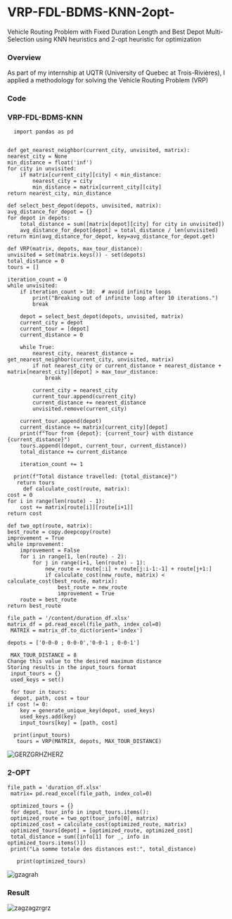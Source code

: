 # VRP-FDL-BDMS-KNN-2opt-
Vehicle Routing Problem with Fixed Duration Length and Best Depot Multi-Selection using KNN heuristics and 2-opt heuristic for optimization
### Overview
As part of my internship at UQTR (University of Quebec at Trois-Rivières), I applied a methodology for solving the Vehicle Routing Problem (VRP)
### Code
### VRP-FDL-BDMS-KNN


      import pandas as pd


    def get_nearest_neighbor(current_city, unvisited, matrix):
    nearest_city = None
    min_distance = float('inf')
    for city in unvisited:
        if matrix[current_city][city] < min_distance:
            nearest_city = city
            min_distance = matrix[current_city][city]
    return nearest_city, min_distance

    def select_best_depot(depots, unvisited, matrix):
    avg_distance_for_depot = {}
    for depot in depots:
        total_distance = sum([matrix[depot][city] for city in unvisited])
        avg_distance_for_depot[depot] = total_distance / len(unvisited)
    return min(avg_distance_for_depot, key=avg_distance_for_depot.get)

    def VRP(matrix, depots, max_tour_distance):
    unvisited = set(matrix.keys()) - set(depots)
    total_distance = 0
    tours = []

    iteration_count = 0
    while unvisited:
        if iteration_count > 10:  # avoid infinite loops
            print("Breaking out of infinite loop after 10 iterations.")
            break

        depot = select_best_depot(depots, unvisited, matrix)
        current_city = depot
        current_tour = [depot]
        current_distance = 0

        while True:
            nearest_city, nearest_distance = get_nearest_neighbor(current_city, unvisited, matrix)
            if not nearest_city or current_distance + nearest_distance + matrix[nearest_city][depot] > max_tour_distance:
                break

            current_city = nearest_city
            current_tour.append(current_city)
            current_distance += nearest_distance
            unvisited.remove(current_city)

        current_tour.append(depot)
        current_distance += matrix[current_city][depot]
        print(f"Tour from {depot}: {current_tour} with distance {current_distance}")
        tours.append((depot, current_tour, current_distance))
        total_distance += current_distance

        iteration_count += 1

      print(f"Total distance travelled: {total_distance}")
       return tours 
         def calculate_cost(route, matrix):
    cost = 0
    for i in range(len(route) - 1):
        cost += matrix[route[i]][route[i+1]]
    return cost

    def two_opt(route, matrix):
    best_route = copy.deepcopy(route)
    improvement = True
    while improvement:
        improvement = False
        for i in range(1, len(route) - 2):
            for j in range(i+1, len(route) - 1):
                new_route = route[:i] + route[j:i-1:-1] + route[j+1:]
                if calculate_cost(new_route, matrix) < calculate_cost(best_route, matrix):
                    best_route = new_route
                    improvement = True
        route = best_route
    return best_route
 
    file_path = '/content/duration_df.xlsx'
    matrix_df = pd.read_excel(file_path, index_col=0)
     MATRIX = matrix_df.to_dict(orient='index')

    depots = ['0-0-0 ; 0-0-0','0-0-1 ; 0-0-1']

     MAX_TOUR_DISTANCE = 8
    Change this value to the desired maximum distance
    Storing results in the input_tours format
     input_tours = {}
     used_keys = set()

     for tour in tours:
      depot, path, cost = tour
    if cost != 0:
        key = generate_unique_key(depot, used_keys)
        used_keys.add(key)
        input_tours[key] = [path, cost]

      print(input_tours)
       tours = VRP(MATRIX, depots, MAX_TOUR_DISTANCE)



![GERZGRHZHERZ](https://github.com/nassifferjani/VRP-FDL-BDMS-KNN-2opt-/assets/91385813/834c4395-012e-489d-bb1e-53de5911899b)

  

### 2-OPT
    file_path = 'duration_df.xlsx'
     matrix= pd.read_excel(file_path, index_col=0)

     optimized_tours = {}
     for depot, tour_info in input_tours.items():
     optimized_route = two_opt(tour_info[0], matrix)
     optimized_cost = calculate_cost(optimized_route, matrix)
     optimized_tours[depot] = [optimized_route, optimized_cost]
     total_distance = sum([info[1] for _, info in optimized_tours.items()])
     print("La somme totale des distances est:", total_distance)

       print(optimized_tours)
       
![gzagrah](https://github.com/nassifferjani/VRP-FDL-BDMS-KNN-2opt-/assets/91385813/65478012-6e1d-4574-bd85-d21ebc602c35)

### Result
![zagzagzrgrz](https://github.com/nassifferjani/VRP-FDL-BDMS-KNN-2opt-/assets/91385813/0b032a99-49d6-42ee-9a51-93b5dfb9e26d)


